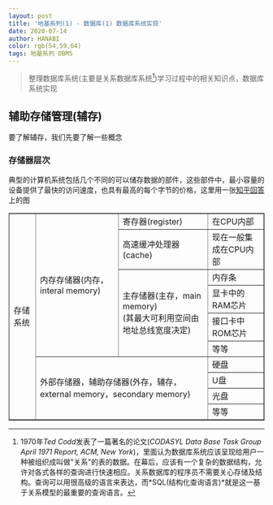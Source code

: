 ```yaml
---
layout: post
title: '地基系列(1) - 数据库(1) 数据库系统实现'
date: 2020-07-14
author: HANABI
color: rgb(54,59,64)
tags: 地基系列 DBMS
---
```


> 整理数据库系统(主要是关系数据库系统[^1])学习过程中的相关知识点，数据库系统实现

## 辅助存储管理(辅存)

要了解辅存，我们先要了解一些概念

### 存储器层次

典型的计算机系统包括几个不同的可以储存数据的部件，这些部件中，最小容量的设备提供了最快的访问速度，也具有最高的每个字节的价格，这里用一张[知乎回答](https://www.zhihu.com/question/28445273/answer/143956523)上的图

<table border="1">
    <tr>
        <td rowspan="10">
            存储系统
        </td>
        <td rowspan="6">
            内存存储器(内存，interal memory)
        </td>
        <td>寄存器(register)</td>
        <td>在CPU内部</td>
    </tr>
    <tr>
        <td>高速缓冲处理器(cache)</td>
        <td>现在一般集成在CPU内部</td>
    </tr>
    <tr>
        <td rowspan="4">主存储器(主存，main memory)<br>
            (其最大可利用空间由地址总线宽度决定)
        </td>
        <td>内存条</td>
    </tr>
    <tr>
        <td>显卡中的RAM芯片</td>
    </tr>
    <tr>
        <td>接口卡中ROM芯片</td>
    </tr>
    <tr>
        <td>等等</td>
    </tr>
    <tr>
        <td rowspan="4" colspan="2">外部存储器，辅助存储器(外存，辅存，external memory，secondary memory)</td>
        <td>
            硬盘
        </td>
    </tr>
    <tr>
        <td>U盘</td>
    </tr>
    <tr>
        <td>光盘</td>
    </tr>
    <tr>
        <td>等等</td>
    </tr>
</table>

[^1]: 1970年*Ted Codd*发表了一篇著名的论文(*CODASYL Data Base Task Group April 1971 Report, ACM, New York*)，里面认为数据库系统应该呈现给用户一种被组织成叫做"关系"的表的数据。在幕后，应该有一个复杂的数据结构，允许对各式各样的查询进行快速相应。关系数据库的程序员不需要关心存储及结构。查询可以用很高级的语言来表达，而*SQL(结构化查询语言)*就是这一基于关系模型的最重要的查询语言。

